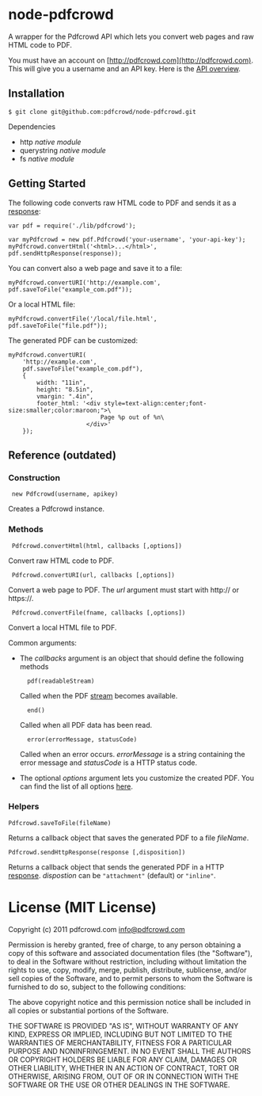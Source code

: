 # node-pdfcrowd

A wrapper for the Pdfcrowd API which lets you convert web pages and raw HTML code to PDF.

You must have an account on
[http://pdfcrowd.com](http://pdfcrowd.com). This will give you a
username and an API key. Here is the
[API overview](http://pdfcrowd.com/html-to-pdf-api/).

## Installation

    $ git clone git@github.com:pdfcrowd/node-pdfcrowd.git
    
Dependencies

* http *native module*
* querystring *native module*
* fs *native module*

## Getting Started

The following code converts raw HTML code to PDF and sends it as a
[response](http://nodejs.org/docs/latest/api/http.html#http.ServerResponse):

    var pdf = require('./lib/pdfcrowd');

    var myPdfcrowd = new pdf.Pdfcrowd('your-username', 'your-api-key');
    myPdfcrowd.convertHtml('<html>...</html>', pdf.sendHttpResponse(response));
    
You can convert also a web page and save it to a file:
    
    myPdfcrowd.convertURI('http://example.com', pdf.saveToFile("example_com.pdf"));

Or a local HTML file:
    
    myPdfcrowd.convertFile('/local/file.html', pdf.saveToFile("file.pdf"));
    
The generated PDF can be customized:

    myPdfcrowd.convertURI(
        'http://example.com', 
        pdf.saveToFile("example_com.pdf"),
        {
            width: "11in",
            height: "8.5in",
            vmargin: ".4in",
            footer_html: '<div style=text-align:center;font-size:smaller;color:maroon;">\
                              Page %p out of %n\
                          </div>'
        });

## Reference (outdated)

### Construction

     new Pdfcrowd(username, apikey)

Creates a Pdfcrowd instance.
    
### Methods

     Pdfcrowd.convertHtml(html, callbacks [,options])

Convert raw HTML code to PDF.

     Pdfcrowd.convertURI(url, callbacks [,options])

Convert a web page to PDF. The *url* argument must start with http:// or https://.

     Pdfcrowd.convertFile(fname, callbacks [,options])

Convert a local HTML file to PDF.

Common arguments:

* The *callbacks* argument is an object that should define the following methods

        pdf(readableStream)
  Called when the PDF [stream](http://nodejs.org/docs/latest/api/streams.html#readable_Stream) becomes available.
  
        end()
  Called when all PDF data has been read.
        
        error(errorMessage, statusCode)
  Called when an error occurs. *errorMessage* is a string containing the error message and *statusCode* is a HTTP status code.
  
* The optional *options* argument lets you customize the created
  PDF. You can find the list of all options
  [here](http://pdfcrowd.com/html-to-pdf-api/#api-ref-conversion-common-par).

    
### Helpers

    Pdfcrowd.saveToFile(fileName)
    
Returns a callback object that saves the generated PDF to a file *fileName*.
    
    Pdfcrowd.sendHttpResponse(response [,disposition])
    
Returns a callback object that sends the generated PDF in a HTTP
[response](http://nodejs.org/docs/latest/api/http.html#http.ServerResponse). *dispostion*
can be `"attachment"` (default) or `"inline"`.



# License (MIT License)

Copyright (c) 2011 pdfcrowd.com <info@pdfcrowd.com>

Permission is hereby granted, free of charge, to any person obtaining a copy
of this software and associated documentation files (the "Software"), to deal
in the Software without restriction, including without limitation the rights
to use, copy, modify, merge, publish, distribute, sublicense, and/or sell
copies of the Software, and to permit persons to whom the Software is
furnished to do so, subject to the following conditions:

The above copyright notice and this permission notice shall be included in
all copies or substantial portions of the Software.

THE SOFTWARE IS PROVIDED "AS IS", WITHOUT WARRANTY OF ANY KIND, EXPRESS OR
IMPLIED, INCLUDING BUT NOT LIMITED TO THE WARRANTIES OF MERCHANTABILITY,
FITNESS FOR A PARTICULAR PURPOSE AND NONINFRINGEMENT. IN NO EVENT SHALL THE
AUTHORS OR COPYRIGHT HOLDERS BE LIABLE FOR ANY CLAIM, DAMAGES OR OTHER
LIABILITY, WHETHER IN AN ACTION OF CONTRACT, TORT OR OTHERWISE, ARISING FROM,
OUT OF OR IN CONNECTION WITH THE SOFTWARE OR THE USE OR OTHER DEALINGS IN
THE SOFTWARE.
    

